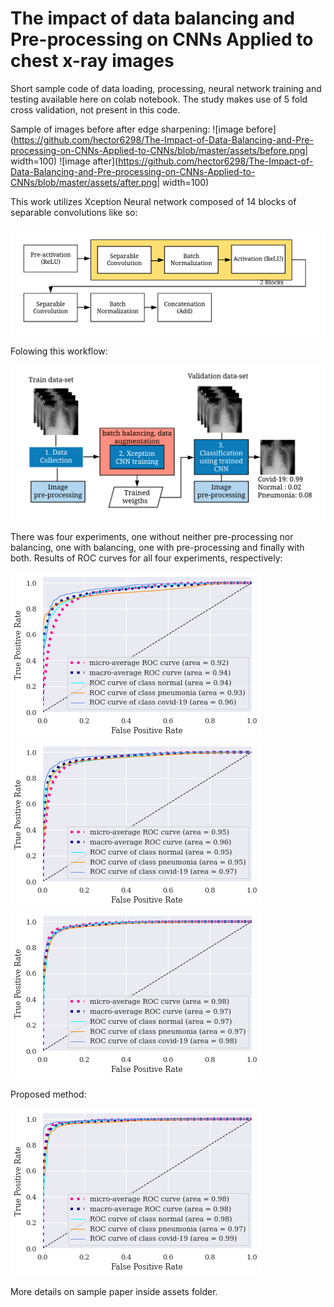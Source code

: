 # The impact of data balancing and Pre-processing on CNNs Applied to chest x-ray images
Short sample code of data loading, processing, neural network training and testing available here on colab notebook.
The study makes use of 5 fold cross validation, not present in this code.

Sample of images before after edge sharpening:
![image before](https://github.com/hector6298/The-Impact-of-Data-Balancing-and-Pre-processing-on-CNNs-Applied-to-CNNs/blob/master/assets/before.png| width=100)
![image after](https://github.com/hector6298/The-Impact-of-Data-Balancing-and-Pre-processing-on-CNNs-Applied-to-CNNs/blob/master/assets/after.png| width=100)

This work utilizes Xception Neural network composed of 14 blocks of separable convolutions like so:

![xception block](https://github.com/hector6298/The-Impact-of-Data-Balancing-and-Pre-processing-on-CNNs-Applied-to-CNNs/blob/master/assets/XceptionModule.png)

Folowing this workflow:

![scheme](https://github.com/hector6298/The-Impact-of-Data-Balancing-and-Pre-processing-on-CNNs-Applied-to-CNNs/blob/master/assets/scheme.png)

There was four experiments, one without neither pre-processing nor balancing, one with balancing, one with pre-processing and finally with both.
Results of ROC curves for all four experiments, respectively:


![roc4](https://github.com/hector6298/The-Impact-of-Data-Balancing-and-Pre-processing-on-CNNs-Applied-to-CNNs/blob/master/assets/ROC_RNB_1.png)
![roc3](https://github.com/hector6298/The-Impact-of-Data-Balancing-and-Pre-processing-on-CNNs-Applied-to-CNNs/blob/master/assets/ROC_RB_1.png)
![roc2](https://github.com/hector6298/The-Impact-of-Data-Balancing-and-Pre-processing-on-CNNs-Applied-to-CNNs/blob/master/assets/ROC_IENB_1.png)

Proposed method:

![roc1](https://github.com/hector6298/The-Impact-of-Data-Balancing-and-Pre-processing-on-CNNs-Applied-to-CNNs/blob/master/assets/ROC_IEB_1.png)

More details on sample paper inside assets folder.
